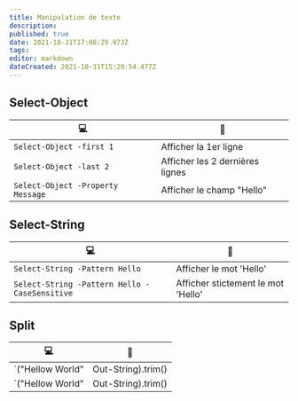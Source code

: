 ```yaml
---
title: Manipulation de texte
description: 
published: true
date: 2021-10-31T17:08:29.973Z
tags: 
editor: markdown
dateCreated: 2021-10-31T15:29:54.477Z
---
```


## Select-Object
|:computer:|:newspaper:|
|-|-|
|`Select-Object -first 1`| Afficher la 1er ligne |
|`Select-Object -last 2`| Afficher les 2 dernières lignes |
|`Select-Object -Property Message`| Afficher le champ "Hello" |

## Select-String
|:computer:|:newspaper:|
|-|-|
|`Select-String -Pattern Hello`| Afficher le mot 'Hello' |
|`Select-String -Pattern Hello -CaseSensitive`| Afficher stictement le mot 'Hello' |

## Split
|:computer:|:newspaper:|
|-|-|
|`("Hellow World" | Out-String).trim() | %{$_.Split(' ')[0]}`| Afficher le 1er champ|
|`("Hellow World" | Out-String).trim() | %{$_.Split(' ')[-1]}`| Afficher le dernier champ |